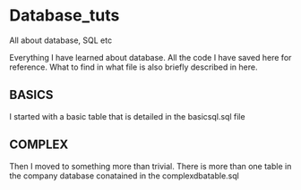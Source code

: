 # Database_tuts
All about database, SQL etc

Everything I have learned about database. All the code I have saved here for reference.
What to find in what file is also briefly described in here.

## BASICS
I started with a basic table that is detailed in the basicsql.sql file

## COMPLEX
Then I moved to something more than trivial. There is more than one table in the company database
conatained in the complexdbatable.sql

